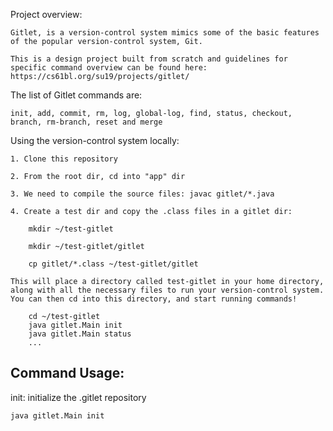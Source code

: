 
Project overview:

    Gitlet, is a version-control system mimics some of the basic features of the popular version-control system, Git.

    This is a design project built from scratch and guidelines for specific command overview can be found here: https://cs61bl.org/su19/projects/gitlet/

The list of Gitlet commands are:

    init, add, commit, rm, log, global-log, find, status, checkout, branch, rm-branch, reset and merge
    
    
Using the version-control system locally:
    
    1. Clone this repository

    2. From the root dir, cd into "app" dir

    3. We need to compile the source files: javac gitlet/*.java

    4. Create a test dir and copy the .class files in a gitlet dir: 

        mkdir ~/test-gitlet

        mkdir ~/test-gitlet/gitlet

        cp gitlet/*.class ~/test-gitlet/gitlet

    This will place a directory called test-gitlet in your home directory, along with all the necessary files to run your version-control system. You can then cd into this directory, and start running commands!

        cd ~/test-gitlet
        java gitlet.Main init
        java gitlet.Main status
        ...


## Command Usage:

init: initialize the .gitlet repository

    java gitlet.Main init
